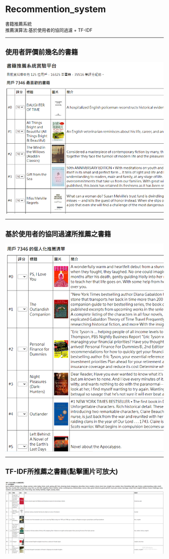# Recommention_system
書籍推薦系統\
推薦演算法:基於使用者的協同過濾 + TF-IDF
*****
## 使用者評價前幾名的書籍
![](img/11.png)
*****
## 基於使用者的協同過濾所推薦之書籍
![](img/2.png)
*****
## TF-IDF所推薦之書籍(點擊圖片可放大)
![](img/3.png)

